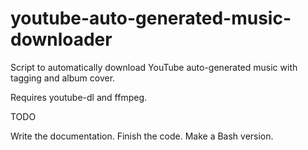 # youtube-auto-generated-music-downloader
Script to automatically download YouTube auto-generated music with tagging and album cover.

Requires youtube-dl and ffmpeg.

TODO

Write the documentation.
Finish the code.
Make a Bash version.
